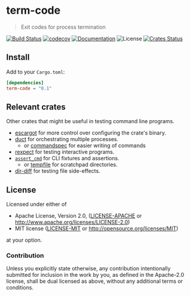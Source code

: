 # term-code

> Exit codes for process termination

[![Build Status](https://dev.azure.com/crate-ci/crate-ci/_apis/build/status/term-code?branchName=master)](https://dev.azure.com/crate-ci/crate-ci/_build/latest?definitionId=6&branchName=master)
[![codecov](https://codecov.io/gh/assert-rs/term-code/branch/master/graph/badge.svg)](https://codecov.io/gh/assert-rs/term-code)
[![Documentation](https://img.shields.io/badge/docs-master-blue.svg)][Documentation]
![License](https://img.shields.io/crates/l/term-code.svg)
[![Crates Status](https://img.shields.io/crates/v/term-code.svg)](https://crates.io/crates/term-code)

## Install

Add to your `Cargo.toml`:

```toml
[dependencies]
term-code = "0.1"
```

## Relevant crates

Other crates that might be useful in testing command line programs.
* [escargot][escargot] for more control over configuring the crate's binary.
* [duct][duct] for orchestrating multiple processes.
  * or [commandspec] for easier writing of commands
* [rexpect][rexpect] for testing interactive programs.
* [`assert_cmd`][assert_cmd] for CLI fixtures and assertions.
  * or [tempfile][tempfile] for scratchpad directories.
* [dir-diff][dir-diff] for testing file side-effects.

[escargot]: http://docs.rs/escargot
[rexpect]: https://crates.io/crates/rexpect
[dir-diff]: https://crates.io/crates/dir-diff
[tempfile]: https://crates.io/crates/tempfile
[duct]: https://crates.io/crates/duct
[assert_cmd]: https://crates.io/crates/assert_cmd
[commandspec]: https://crates.io/crates/commandspec

## License

Licensed under either of

 * Apache License, Version 2.0, ([LICENSE-APACHE](LICENSE-APACHE) or http://www.apache.org/licenses/LICENSE-2.0)
 * MIT license ([LICENSE-MIT](LICENSE-MIT) or http://opensource.org/licenses/MIT)

at your option.

### Contribution

Unless you explicitly state otherwise, any contribution intentionally
submitted for inclusion in the work by you, as defined in the Apache-2.0
license, shall be dual licensed as above, without any additional terms or
conditions.

[Crates.io]: https://crates.io/crates/term-code
[Documentation]: https://docs.rs/term-code
